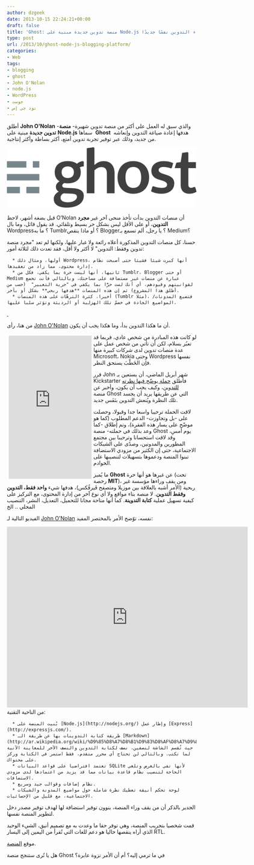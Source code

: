```yaml
---
author: dzgeek
date: 2013-10-15 22:24:21+00:00
draft: false
title: 'Ghost: منصة تدوين جديدة مبنية على Node.js تهدف إلى إعطاء التدوين نفسًا جديدًا'
type: post
url: /2013/10/ghost-node-js-blogging-platform/
categories:
- Web
tags:
- blogging
- ghost
- John O'Nolan
- node.js
- WordPress
- جوست
- نود جي إس
---
```


أطلق **John O'Nolan** -والذي سبق له العمل على أكثر من منصة تدوين شهيرة- **منصة تدوين جديدة** مبنية على **Node.js** سماها  **Ghost**  هدفها إعادة صياغة التدوين وإنعاشه من جديد، وذلك عبر توفير تجربة تدوين أمتع، أكثر بساطة وأكثر إنتاجية.

[![Ghost Blogging platform logo](Ghost-Transparent-for-LIGHT-BG.png)
](Ghost-Transparent-for-LIGHT-BG.png)

قبل بضغة أشهر، لاحظ O’Nolan أن منصات التدوين بدأت تأخذ منحى آخر غير **مجرد** **التدوين**، أو على الأقل ليس بشكل حر بسيط وتلقائي. قد يقول قائل، وما بال Wordpress؟ ما به Tumblr؟ أو ماذا ينقص Blogger؟ يا رجل، ألم تسمع بـ Medium؟

حسنا، كل منصات التدوين المذكورة أعلاه رائعة ولا غبار عليها، ولكنها لم تعد "مجرد منصة تدوين وفقط: التدوين" لا أكثر ولا أقل، فقد تعدت ذلك لثلاثة أمور:



	  * أولها، ومثال ذلك Wordpress، أنها كبرت شيئا فشيئا حتى أصبحت نظام إدارة محتوى، مما زاد من تعقيدها.
	  * ثانيها، أنها ليست حرة بما يكفي، فكل من Tumblr، Blogger أو حتى Medium عبارة عن منصات غير مستضافة على مساحتك، وبالتالي فأنت تخضع لقوانينهم وقيودهم، أي أنك لست حرًّا بما يكفي في "حرية التعبير"  (حسب من أطلق هذا المشروع) ثم إن هذه المنصات **هدفها ربحي** بشكل أو بآخر.
	  * أخيرا، كثرة الترهّات على هذه المنصات (Tumblr مثلا)، فتضيع المدونات/المواضيع الجادة في خضمّ تلك الهزلية أو الرديئة وتؤثر سلبا عليها.



[ ](Ghost-Transparent-for-LIGHT-BG.png)


من هنا، رأى [John O'Nolan](http://twitter.com/JohnONolan) أن ما هكذا التدوين بدأ، وما هكذا يجب أن يكون.
<iframe src="http://www.kickstarter.com/projects/johnonolan/ghost-just-a-blogging-platform/widget/card.html" style="margin: 5px;" align="left" height="380" width="220" scrolling="no" frameborder="0"></iframe>لو كانت هذه المبادرة من شخص عادي، فربما قد تعبُر بسلام، لكن أن تأتي من شخص عمل على عدة منصات تدوين لدى شركات كبيرة منها Microsoft، Nokia وحتى Wordpress نفسها فإن الخَطْبَ يستحق النظر.

قرر John شهر أبريل الماضي، أن يستعين بـ Kickstarter فأطلق [حملة يوضّح فيها نظرته للتدوين](http://www.kickstarter.com/projects/johnonolan/ghost-just-a-blogging-platform)، وكيف يجب أن يكون، وأخبر عن منصة Ghost التي عن طريقها يريد أن يجسد تلك النظرة ويُنعش التدوين بنَفَس جديد.

لاقت الحملة ترحيبا واسعا جدا وقبولا، وحصلت على -بل وتجاوزت- الدعم المطلوب (كما هو موضّح على يسار هذه الفقرة)، وتم إطلاق -كما وعد بذلك في حملته- منصة Ghost يوم أمسِ، وقد لاقت استحسانا وترحيبا بين مجتمع المطورين والمدونين، وصدًى على الشبكات الاجتماعية، حتى إن الكثير من مزودي الاستضافة تبنوا المنصة ودعموها بتسهيلات لتنصيبها على الخوادم.

ما يُميز **Ghost** عن غيرها هو أنها حرة (تحت رخصة **MIT**)، ومن يقف وراءها مؤسسة غير ربحية (الأمر أشبه بالعلاقة بين موزيلا ومتصفح فَيرفُكس)، هدفها شيء **واحد فقط، التدوين وفقط التدوين**. لا منصة بناء مواقع ولا أي نوع آخر من إدارة المحتوى، مع التركيز على كيفية تسهيل عملية **كتابة التدوينة**. كما أنها متاحة مجانا للتحميل، التعديل، النشر، التنصيب المحلي .. الخ

الفيديو التالية لـ [John O'Nolan](http://twitter.com/JohnONolan) نفسه، توّضح الأمر بالمختصر المفيد:

<iframe src="http://www.kickstarter.com/projects/johnonolan/ghost-just-a-blogging-platform/widget/video.html" scrolling="no" width="640" frameborder="0" height="480"></iframe>من الناحية التقنية:



	  * بُنيت المنصة على [Node.js](http://nodejs.org/) وإطار عمل [Express](http://expressjs.com/).
	  * طريقة كتابة التدوينات بها عن طريقة الـ [Markdown](http://ar.wikipedia.org/wiki/%D9%85%D8%A7%D8%B1%D9%83%D8%AF%D8%A7%D9%88%D9%86)، حيث تُقسم الشاشة لنصفين، نصف لكتابة التدوين والنصف الآخر للمعاينة الآنية لما تكتب. وبالتالي لن تحتاج أي محرر متقدم، فقط استمر في الكتابة وركز على محتواك.
	  * تعتمد افتراضيا على قواعد البيانات SQLite لأنها تفي بالغرض وتلغي الحاجة لتنصيب نظام قاعدة بيانات مما قد يزيد من اعتمادها لدى مزودي الاستضافات.
	  * نظام إضافات وقوالب جيد وسريع.
	  * لوحة تحكم أنيقة تعطيك نظرة شاملة حول مواضيع المدونة والشبكات الاجتماعية، مع قليل من الإحصائيات.

الجدير بالذكر أن من يقف وراء المنصة، ينوون توفير استضافة لها لهدف توفير مصدر دخل لتطوير المنصة نفسها.

قمت شخصيا بتجريب المنصة، وهي توفر حقا ما وعدت به مع تصميم أنيق، الشيء الوحيد الذي أراه ينقصها حاليا هو دعم للغات التي تُقرأ من اليمين إلى اليسار RTL.

موقع [المنصة](http://ghost.org/).

هل يا تُرى ستنجح منصة Ghost في ما ترمي إليه؟ أم أن الأمر نزوة عابرة؟
